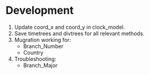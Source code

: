 # Development

1. Update coord_x and coord_y in clock_model.
1. Save timetrees and divtrees for all relevant methods.
1. Mugration working for:
    - Branch_Number
    - Country
1. Troubleshooting:
    - Branch_Major
